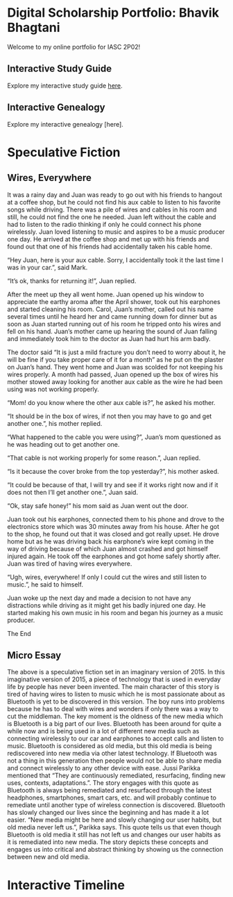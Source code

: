 # Digital Scholarship Portfolio: Bhavik Bhagtani

Welcome to my online portfolio for IASC 2P02!

## Interactive Study Guide

Explore my interactive study guide [here](2P02_InteractiveStudyGuide_Team_6.html).

## Interactive Genealogy

Explore my interactive genealogy [here].

# Speculative Fiction

## Wires, Everywhere

It was a rainy day and Juan was ready to go out with his friends to hangout at a coffee shop, but he could not find his aux cable to listen to his favorite songs while driving. There was a pile of wires and cables in his room and still, he could not find the one he needed. Juan left without the cable and had to listen to the radio thinking if only he could connect his phone wirelessly. Juan loved listening to music and aspires to be a music producer one day. He arrived at the coffee shop and met up with his friends and found out that one of his friends had accidentally taken his cable home.

“Hey Juan, here is your aux cable. Sorry, I accidentally took it the last time I was in your car.”, said Mark.

“It’s ok, thanks for returning it!”, Juan replied.

After the meet up they all went home. Juan opened up his window to appreciate the earthy aroma after the April shower, took out his earphones and started cleaning his room. Carol, Juan’s mother, called out his name several times until he heard her and came running down for dinner but as soon as Juan started running out of his room he tripped onto his wires and fell on his hand. Juan’s mother came up hearing the sound of Juan falling and immediately took him to the doctor as Juan had hurt his arm badly.

The doctor said “It is just a mild fracture you don’t need to worry about it, he will be fine if you take proper care of it for a month” as he put on the plaster on Juan’s hand. They went home and Juan was scolded for not keeping his wires properly. A month had passed, Juan opened up the box of wires his mother stowed away looking for another aux cable as the wire he had been using was not working properly.

“Mom! do you know where the other aux cable is?”, he asked his mother.

“It should be in the box of wires, if not then you may have to go and get another one.”, his mother replied.

“What happened to the cable you were using?”, Juan’s mom questioned as he was heading out to get another one.

“That cable is not working properly for some reason.”, Juan replied.

“Is it because the cover broke from the top yesterday?”, his mother asked.

“It could be because of that, I will try and see if it works right now and if it does not then I’ll get another one.”, Juan said.

“Ok, stay safe honey!” his mom said as Juan went out the door.

Juan took out his earphones, connected them to his phone and drove to the electronics store which was 30 minutes away from his house. After he got to the shop, he found out that it was closed and got really upset. He drove home but as he was driving back his earphone’s wire kept coming in the way of driving because of which Juan almost crashed and got himself injured again. He took off the earphones and got home safely shortly after. Juan was tired of having wires everywhere.

“Ugh, wires, everywhere! If only I could cut the wires and still listen to music.”, he said to himself. 

Juan woke up the next day and made a decision to not have any distractions while driving as it might get his badly injured one day. He started making his own music in his room and began his journey as a music producer.

The End

## Micro Essay

The above is a speculative fiction set in an imaginary version of 2015. In this imaginative version of 2015, a piece of technology that is used in everyday life by people has never been invented. The main character of this story is tired of having wires to listen to music which he is most passionate about as Bluetooth is yet to be discovered in this version. The boy runs into problems because he has to deal with wires and wonders if only there was a way to cut the middleman. The key moment is the oldness of the new media which is Bluetooth is a big part of our lives. Bluetooth has been around for quite a while now and is being used in a lot of different new media such as connecting wirelessly to our car and earphones to accept calls and listen to music. Bluetooth is considered as old media, but this old media is being rediscovered into new media via other latest technology. If Bluetooth was not a thing in this generation then people would not be able to share media and connect wirelessly to any other device with ease. Jussi Parikka mentioned that “They are continuously remediated, resurfacing, finding new uses, contexts, adaptations.”. The story engages with this quote as Bluetooth is always being remediated and resurfaced through the latest headphones, smartphones, smart cars, etc. and will probably continue to remediate until another type of wireless connection is discovered. Bluetooth has slowly changed our lives since the beginning and has made it a lot easier. “New media might be here and slowly changing our user habits, but old media never left us.”, Parikka says. This quote tells us that even though Bluetooth is old media it still has not left us and changes our user habits as it is remediated into new media. The story depicts these concepts and engages us into critical and abstract thinking by showing us the connection between new and old media.

# Interactive Timeline


